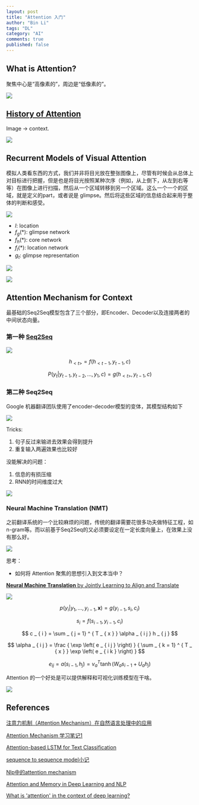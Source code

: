 ```yaml
---
layout: post
title: "Attention 入门"
author: "Bin Li"
tags: "DL"
category: "AI"
comments: true
published: false
---
```


## What is Attention?
聚焦中心是“高像素的”，周边是“低像素的”。


![](/images/media/15223269611625.jpg)


## [History of Attention](http://www.cnblogs.com/robert-dlut/p/5952032.html)
Image -> context.

![](/images/media/15223438819617.jpg)


## Recurrent Models of Visual Attention
模拟人类看东西的方式，我们并非将目光放在整张图像上，尽管有时候会从总体上对目标进行把握，但是也是将目光按照某种次序（例如，从上倒下，从左到右等等）在图像上进行扫描，然后从一个区域转移到另一个区域。这么一个一个的区域，就是定义的part，或者说是 glimpse。然后将这些区域的信息结合起来用于整体的判断和感受。



![](/images/media/15223764790847.jpg)

* $l$: location
* $f_g(*)$: glimpse network
* $f_h(*)$: core network
* $f_l(*)$: location network
* $g_t$: glimpse representation

![](/images/media/15223781827819.jpg)

![](/images/media/15223783065834.jpg)



## Attention Mechanism for Context
最基础的Seq2Seq模型包含了三个部分，即Encoder、Decoder以及连接两者的中间状态向量。

### 第一种 [Seq2Seq](https://zhuanlan.zhihu.com/p/27766645)
![](/images/media/15223793249780.jpg)

$$ h _ { < t > } = f \left( h _ { < t - 1} ,y _ { t - 1} ,c \right) $$

$$ P \left( y _ { t } | y _ { t - 1} ,y _ { t - 2} ,\dots ,y _ { 1} ,c \right) = g \left( h _ { < t > } ,y _ { t - 1} ,c \right) $$

### 第二种 Seq2Seq
Google 机器翻译团队使用了encoder-decoder模型的变体，其模型结构如下


![](/images/media/15223799433781.jpg)

Tricks:

1. 句子反过来输进去效果会得到提升
2. 重复输入两遍效果也比较好

没能解决的问题：

1. 信息的有损压缩
2. RNN的时间维度过大

![](/images/media/15223800052716.jpg)



### Neural Machine Translation (NMT)
之前翻译系统的一个比较麻烦的问题，传统的翻译需要花很多功夫做特征工程，如n-gram等。而以前基于Seq2Seq的又必须要设定在一定长度向量上，在效果上没有那么好。

![](/images/media/15223955747695.png)

思考：

* 如何将 Attention 聚焦的思想引入到文本当中？


[**Neural Machine Translation** by Jointly Learning to Align and Translate](https://arxiv.org/pdf/1409.0473.pdf)



<!--NMT 利用能得到更高level的文本意义，翻译效果会更好；且实现和训练模型比较方便。

- [ ] 问题NMT用RNN编码成向量时也是有固定长度的嘛？

但是用RNN会有一个问题，就是RNN它不太能记住离当前step比较远的数据特征，用LSTM对长文本的效果会相对好一些，但是在实践中仍有一些问题。比如将编码器的数据颠倒顺序给解码器或者将输入序列输入两次能得到较好的记忆效果。

但是像有的语言，比如日语，最后的单词能用来很好的预测首个单词，这样的情况下颠倒并非一个很好的措施，那么可以用 Attention Mechanism。

用 Attention Mechanism 不用学习所有的原句子了，可以只关注原句的不同部分就可以了，而且还能让模型根据输入序列和到目前为止拥有的信息去学习具体要关注（attend）什么。-->

![](/images/media/15223959325227.jpg)

<!--![](/images/media/15223875094655.jpg)-->

$$ p \left( y _ { i } | y _ { 1} ,\ldots ,y _ { i - 1} ,\mathbf { x } \right) = g \left( y _ { i - 1} ,s _ { i } ,c _ { i } \right) $$

$$ s _ { i } = f \left( s_{ i - 1},y _ { i -1} ,c _ { i } \right) $$

$$ c _ { i } = \sum _ { j = 1} ^ { T _ { x } } \alpha _ { i j } h _ { j } $$

$$ \alpha _ { i j } = \frac { \exp \left( e _ { i j } \right) } { \sum _ { k = 1} ^ { T _ { x } } \exp \left( e _ { i k } \right) } $$

$$ e _ { i j } = a \left( s _ { i - 1} ,h _ { j } \right) = v _ { a } ^ { T } \tanh \left( W _ { a } s _ { i - 1} + U _ { a } h _ { j } \right) $$


Attention 的一个好处是可以提供解释和可视化训练模型在干啥。

![](/images/media/15223966165822.jpg)









<!--
### Attention 的损失函数
看计算公式，我们需要计算很多attention value。

但是人类Attention机智是强调focus的部分，而弱化周边的部分。

## Attention-based LSTM for Text Classification

-->
## References

[注意力机制（Attention Mechanism）在自然语言处理中的应用](http://www.cnblogs.com/robert-dlut/p/5952032.html)

[Attention Mechanism 学习笔记1](http://tobiaslee.top/2017/08/15/Attention-Mechanism-%E5%AD%A6%E4%B9%A0%E7%AC%94%E8%AE%B0/)

[Attention-based LSTM for Text Classification](http://tobiaslee.top/2017/08/29/Attention-based-LSTM-for-Text-Classification/)

[sequence to sequence model小记](https://zhuanlan.zhihu.com/p/27766645)

[Nlp中的attention mechanism](https://zhuanlan.zhihu.com/p/27766967)

[Attention and Memory in Deep Learning and NLP](http://www.wildml.com/2016/01/attention-and-memory-in-deep-learning-and-nlp/)

[What is 'attention' in the context of deep learning?](https://www.quora.com/What-is-attention-in-the-context-of-deep-learning)


